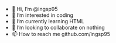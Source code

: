 - 👋 Hi, I’m @ingsp95
- 👀 I’m interested in coding
- 🌱 I’m currently learning HTML
- 💞️ I’m looking to collaborate on nothing
- 📫 How to reach me github.com/ingsp95

<!---
ingsp95/ingsp95 is a ✨ special ✨ repository because its `README.md` (this file) appears on your GitHub profile.
You can click the Preview link to take a look at your changes.
--->
